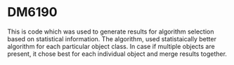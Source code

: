 # DM6190

This is code which was used to generate results for algorithm selection based on statistical information. The algorithm, used statistaically better algorithm for each particular object class. In case if multiple objects are present, it chose best for each individual object and merge results together. 

